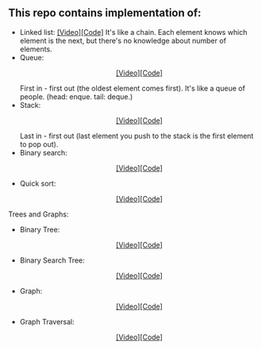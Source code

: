 ## This repo contains implementation of:

* Linked list: <a href="https://www.youtube.com/watch?v=zxkpZrozDUk&feature=emb_logo">[Video]</a><a href="https://github.com/alexanch/Data-Structures-implementation-in-Python/blob/master/linked_list.py">[Code]</a>
  It's like a chain. Each element knows which element is the next, but there's no knowledge about number of elements.
* Queue: <p style="text-align: center;"><a href="youtube.com/watch?v=XAbzlilAHZw&feature=emb_logo">[Video]</a><a href="https://github.com/alexanch/Data-Structures-implementation-in-Python/blob/master/queue.py">[Code]</a></p>
  First in - first out (the oldest element comes first). It's like a queue of people.  (head: enque. tail: deque.)
* Stack: <p style="text-align: center;"><a href="https://www.youtube.com/watch?v=HpaVHzDeZC4">[Video]</a><a href="https://github.com/alexanch/Data-Structures-implementation-in-Python/blob/master/stack_through_linked_list.py">[Code]</a></p>
  Last in - first out (last element you push to the stack is the first element to pop out).
* Binary search: <p style="text-align: center;"><a href="https://www.youtube.com/watch?time_continue=1&v=0VN5iwEyq4c&feature=emb_logo">[Video]</a><a href="https://github.com/alexanch/Data-Structures-implementation-in-Python/blob/master/binary_search.py">[Code]</a></p>
* Quick sort: <p style="text-align: center;"><a href="https://www.youtube.com/watch?v=kUon6854joI&feature=emb_logo">[Video]</a><a href="https://github.com/alexanch/Data-Structures-implementation-in-Python/blob/master/quickSort.py">[Code]</a></p>

Trees and Graphs:

* Binary Tree: <p style="text-align: center;"><a href="">[Video]</a><a href="https://github.com/alexanch/Data-Structures-implementation-in-Python/blob/master/binary_tree.py">[Code]</a></p>
* Binary Search Tree: <p style="text-align: center;"><a href="">[Video]</a><a href="https://github.com/alexanch/Data-Structures-implementation-in-Python/blob/master/BST.py">[Code]</a></p>
* Graph: <p style="text-align: center;"><a href="">[Video]</a><a href="https://github.com/alexanch/Data-Structures-implementation-in-Python/blob/master/graph.py">[Code]</a></p>
* Graph Traversal: <p style="text-align: center;"><a href="">[Video]</a><a href="https://github.com/alexanch/Data-Structures-implementation-in-Python/blob/master/graphTraversal.py">[Code]</a></p>
